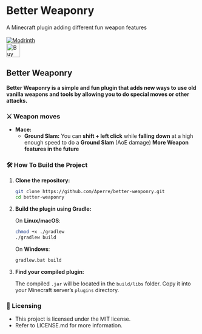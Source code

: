 # Better Weaponry
A Minecraft plugin adding different fun weapon features 
<br><br>
[![Modrinth](https://img.shields.io/modrinth/dt/betterweaponry?color=00AF5C&label=downloads&logo=modrinth)](https://modrinth.com/plugin/betterweaponry) <br>
<a href='https://ko-fi.com/P5P5KJSXZ' target='_blank'><img height='36' style='border:0px;height:36px;' src='https://storage.ko-fi.com/cdn/kofi4.png?v=6' border='0' alt='Buy Me a Coffee at ko-fi.com' /></a>

## Better Weaponry
**Better Weaponry is a simple and fun plugin that adds new ways to use old vanilla weapons and tools by allowing you to do special moves or other attacks.**

### ⚔️ Weapon moves
- **Mace:**
    - **Ground Slam:** You can **shift + left click** while **falling down** at a high enough speed to do a **Ground Slam** (AoE damage)
**More Weapon features in the future**

### 🛠️ How To Build the Project

1. **Clone the repository:**

   ```bash
   git clone https://github.com/Aperre/better-weaponry.git
   cd better-weaponry
   ```

2. **Build the plugin using Gradle:**

   On **Linux/macOS**:

   ```bash
   chmod +x ./gradlew
   ./gradlew build
   ```

   On **Windows**:

   ```bash
   gradlew.bat build
   ```

3. **Find your compiled plugin:**

   The compiled `.jar` will be located in the `build/libs` folder.
   Copy it into your Minecraft server’s `plugins` directory.


### 📜 Licensing
- This project is licensed under the MIT license.
- Refer to LICENSE.md for more information.
